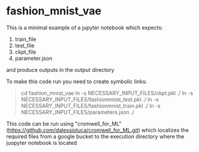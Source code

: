# fashion_mnist_vae

This is a minimal example of a jupyter notebook which expects:
1. train_file
2. test_file
3. ckpt_file
4. parameter.json 
 
and produce outputs in the output directory

To make this code run you need to create symbolic links:
> cd fashion_mnist_vae
> ln -s NECESSARY_INPUT_FILES/ckpt.pkl ./
> ln -s NECESSARY_INPUT_FILES/fashionmnist_test.pkl ./
> ln -s NECESSARY_INPUT_FILES/fashionmnist_train.pkl ./
> ln -s NECESSARY_INPUT_FILES/parameters.json ./

This code can be run using "cromwell_for_ML" (https://github.com/dalessioluca/cromwell_for_ML.git)
which localizes the required files from a google bucket to the execution directory where the 
juopyter notebook is located


